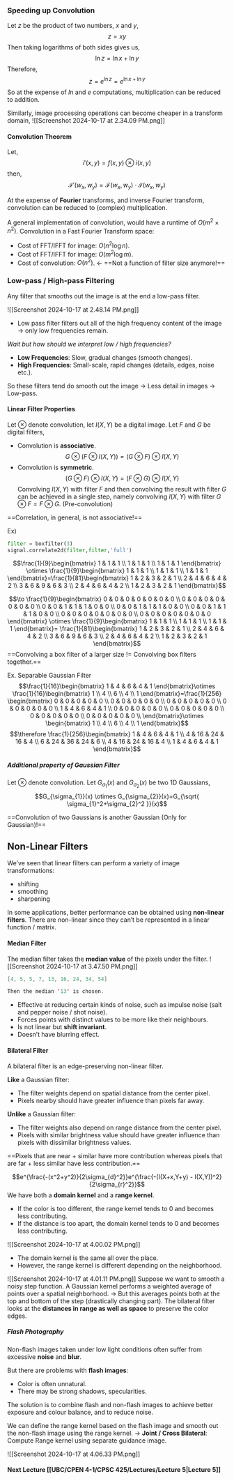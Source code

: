 ### Speeding up Convolution
Let $z$ be the product of two numbers, $x$ and $y$,
$$z=xy$$
Then taking logarithms of both sides gives us,
$$\ln z=\ln x+\ln y$$
Therefore,
$$z=e^{\ln z}=e^{\ln x+\ln y}$$
So at the expense of $ln$ and $e$ computations, multiplication can be reduced to addition.

Similarly, image processing operations can become cheaper in a transform domain,
![[Screenshot 2024-10-17 at 2.34.09 PM.png]]

#### Convolution Theorem
Let,
$$i'(x,y)=f(x,y)\otimes i(x,y)$$
then,
$$\mathcal{I}'(w_{x},w_{y})=\mathcal{F}(w_{x},w_{y})\cdot \mathcal{I}(w_{x},w_{{y}})$$

At the expense of **Fourier** transforms, and inverse Fourier transform, convolution can be reduced to (complex) multiplication.

A general implementation of convolution, would have a runtime of $O(m^2 \times n^2)$.
Convolution in a Fast Fourier Transform space:
- Cost of FFT/IFFT for image: $O(n^2\log n)$.
- Cost of FFT/IFFT for image: $O(m^2\log m)$.
- Cost of convolution: $O(n^2)$. ← ==Not a function of filter size anymore!==

### Low-pass / High-pass Filtering
Any filter that smooths out the image is at the end a low-pass filter.

![[Screenshot 2024-10-17 at 2.48.14 PM.png]]
- Low pass filter filters out all of the high frequency content of the image → only low frequencies remain.

*Wait but how should we interpret low / high frequencies?*
- **Low Frequencies**: Slow, gradual changes (smooth changes). 
- **High Frequencies**: Small-scale, rapid changes (details, edges, noise etc.).

So these filters tend do smooth out the image → Less detail in images → Low-pass.

#### Linear Filter Properties
Let $\otimes$ denote convolution, let $I(X,Y)$ be a digital image. Let $F$ and $G$ be digital filters,
- Convolution is **associative**. $$G\otimes(F \otimes I(X,Y)) = (G \otimes F)\otimes I(X,Y)$$
- Convolution is **symmetric**.$$(G\otimes F)\otimes I(X,Y)= (F\otimes G)\otimes I(X,Y)$$
Convolving $I(X,Y)$ with filter $F$ and then convolving the result with filter $G$ can be achieved in a single step, namely convolving $I(X,Y)$ with filter $G\otimes F=F \otimes G$. (Pre-convolution)

==Correlation, in general, is not associative!==

Ex)
```python
filter = boxfilter(3)
signal.correlate2d(filter,filter,'full')
```

$$\frac{1}{9}\begin{bmatrix}
1 & 1 & 1 \\
1 & 1 & 1 \\
1 & 1 & 1
\end{bmatrix} \otimes \frac{1}{9}\begin{bmatrix}
1 & 1 & 1 \\
1 & 1 & 1 \\
1 & 1 & 1
\end{bmatrix}=\frac{1}{81}\begin{bmatrix}
1 & 2 & 3 & 2 & 1 \\
2 & 4 & 6 & 4 & 2 \\
3 & 6 & 9 & 6 & 3 \\
2 & 4 & 6 & 4 & 2 \\
1 & 2 & 3 & 2 & 1
\end{bmatrix}$$

$$\to \frac{1}{9}\begin{bmatrix}
0 & 0 & 0 & 0 & 0 & 0 & 0 \\
0 & 0 & 0 & 0 & 0 & 0 & 0 \\
0 & 0 & 1 & 1 & 1 & 0 & 0 \\
0 & 0 & 1 & 1 & 1 & 0 & 0 \\
0 & 0 & 1 & 1 & 1 & 0 & 0 \\
0  & 0 & 0 & 0 & 0 & 0 & 0 \\
0 & 0 & 0 & 0 & 0 & 0 & 0
\end{bmatrix} \otimes \frac{1}{9}\begin{bmatrix}
1 & 1 & 1 \\
1 & 1 & 1 \\
1 & 1 & 1
\end{bmatrix}= \frac{1}{81}\begin{bmatrix}
1 & 2 & 3 & 2 & 1 \\
2 & 4 & 6 & 4 & 2 \\
3 & 6 & 9 & 6 & 3 \\
2 & 4 & 6 & 4 & 2 \\
1 & 2 & 3 & 2 & 1
\end{bmatrix}$$
==Convolving a box filter of a larger size != Convolving box filters together.==

Ex. Separable Gaussian Filter
$$\frac{1}{16}\begin{bmatrix}
1 & 4 & 6 & 4 & 1
\end{bmatrix}\otimes \frac{1}{16}\begin{bmatrix}
1 \\
4 \\
6 \\
4 \\
1
\end{bmatrix}=\frac{1}{256}  \begin{bmatrix}
0 & 0 & 0 & 0 & 0 \\
0 & 0 & 0 & 0 & 0 \\
0 & 0 & 0 & 0 & 0 \\
0 & 0 & 0 & 0 & 0 \\
1 & 4 & 6 & 4 & 1 \\
0 & 0 & 0 & 0 & 0 \\
0 & 0 & 0 & 0 & 0 \\
0 & 0 & 0 & 0 & 0 \\
0 & 0 & 0 & 0 & 0 \\
\end{bmatrix}\otimes \begin{bmatrix}
1 \\
4 \\
6 \\
4 \\
1
\end{bmatrix}$$
$$\therefore \frac{1}{256}\begin{bmatrix}
1 & 4 & 6 & 4 & 1 \\
4 & 16 & 24 & 16 & 4 \\
6 & 24 & 36 & 24 & 6 \\
4 & 16 & 24 & 16 & 4 \\
1 & 4 & 6 & 4 & 1
\end{bmatrix}$$

##### Additional property of Gaussian Filter
Let $\otimes$ denote convolution. Let $G_{\sigma_1}(x)$ and $G_{\sigma_{2}}(x)$ be two 1D Gaussians,
$$G_{\sigma_{1}}(x) \otimes G_{\sigma_{2}}(x)=G_{\sqrt{ \sigma_{1}^2+\sigma_{2}^2 }}(x)$$

==Convolution of two Gaussians is another Gaussian (Only for Gaussian)!==

## Non-Linear Filters
We’ve seen that linear filters can perform a variety of image transformations:
- shifting
- smoothing
- sharpening

In some applications, better performance can be obtained using **non-linear filters**.
There are non-linear since they can’t be represented in a linear function / matrix.

#### Median Filter
The median filter takes the **median value** of the pixels under the filter.
![[Screenshot 2024-10-17 at 3.47.50 PM.png]]
```java
[4, 5, 5, 7, 13, 16, 24, 34, 54]

Then the median '13' is chosen.
```

- Effective at reducing certain kinds of noise, such as impulse noise (salt and pepper noise / shot noise).
- Forces points with distinct values to be more like their neighbours.
- Is not linear but **shift invariant**.
- Doesn’t have blurring effect.

#### Bilateral Filter
A bilateral filter is an edge-preserving non-linear filter.

**Like** a Gaussian filter:
- The filter weights depend on spatial distance from the center pixel.
- Pixels nearby should have greater influence than pixels far away.

**Unlike** a Gaussian filter:
- The filter weights also depend on range distance from the center pixel.
- Pixels with similar brightness value should have greater influence than pixels with dissimilar brightness values.

==Pixels that are near + similar have more contribution whereas pixels that are far + less similar have less contribution.==

$$e^{\frac{-(x^2+y^2)}{2\sigma_{d}^2}}e^{\frac{-(I(X+x,Y+y) - I(X,Y))^2}{2\sigma_{r}^2}}$$
We have both a **domain kernel** and a **range kernel**.
- If the color is too different, the range kernel tends to 0 and becomes less contributing.
- If the distance is too apart, the domain kernel tends to 0 and becomes less contributing.

![[Screenshot 2024-10-17 at 4.00.02 PM.png]]
- The domain kernel is the same all over the place.
- However, the range kernel is different depending on the neighborhood.

![[Screenshot 2024-10-17 at 4.01.11 PM.png]]
Suppose we want to smooth a noisy step function. 
A Gaussian kernel performs a weighted average of points over a spatial neighborhood.
→ But this averages points both at the top and bottom of the step (drastically changing part).
The bilateral filter looks at the **distances in range as well as space** to preserve the color edges.
##### Flash Photography
Non-flash images taken under low light conditions often suffer from excessive **noise** and **blur**.

But there are problems with **flash images**:
- Color is often unnatural.
- There may be strong shadows, specularities.

The solution is to combine flash and non-flash images to achieve better exposure and colour balance, and to reduce noise.

We can define the range kernel based on the flash image and smooth out the non-flash image using the range kernel. → **Joint / Cross Bilateral**: Compute Range kernel using separate guidance image.

![[Screenshot 2024-10-17 at 4.06.33 PM.png]]

#### Next Lecture [[UBC/CPEN 4-1/CPSC 425/Lectures/Lecture 5|Lecture 5]]

